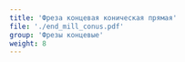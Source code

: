 ```yaml
---
title: 'Фреза концевая коническая прямая'
file: './end_mill_conus.pdf'
group: 'Фрезы концевые'
weight: 8
---
```

